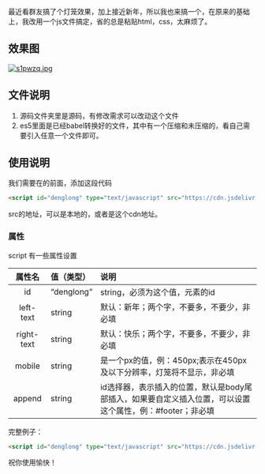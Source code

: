 最近看群友搞了个灯笼效果，加上接近新年，所以我也来搞一个，在原来的基础上，我改用一个js文件搞定，省的总是粘贴html，css，太麻烦了。

## 效果图

[![s1pwzq.jpg](https://s3.ax1x.com/2021/01/10/s1pwzq.jpg)](https://imgchr.com/i/s1pwzq)

## 文件说明

1. 源码文件夹里是源码，有修改需求可以改动这个文件
2. es5里面是已经babel转换好的文件，其中有一个压缩和未压缩的，看自己需要引入任意一个文件即可。


## 使用说明

我们需要在</body>的前面，添加这段代码

```html
<script id="denglong" type="text/javascript" src="https://cdn.jsdelivr.net/gh/mulingyuer/web-denglong/es5%E7%89%88%E6%9C%AC/denglong-min.js"></script>
```

src的地址，可以是本地的，或者是这个cdn地址。

### 属性

script 有一些属性设置

| 属性名      | 值（类型）    |  说明 |
| :---------: | :-------- | :----- |
| id | “denglong”  | string，必须为这个值，元素的id |
| left-text |  string    | 默认：新年；两个字，不要多，不要少，非必填 |
| right-text  | string  |  默认：快乐；两个字，不要多，不要少，非必填|
| mobile | string    | 是一个px的值，例：450px;表示在450px及以下分辨率，灯笼将不显示，非必填 |
| append |  string  | id选择器，表示插入的位置，默认是body尾部插入，如果要自定义插入位置，可以设置这个属性，例：#footer；非必填    |

完整例子：

```html
<script id="denglong" type="text/javascript" src="https://cdn.jsdelivr.net/gh/mulingyuer/web-denglong/es5%E7%89%88%E6%9C%AC/denglong-min.js" left-text="新年" right-text="快乐" mobile="450px" append="#footer"></script>
```


祝你使用愉快！
